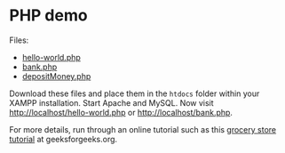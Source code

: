 # PHP demo

Files:
* [hello-world.php](hello-world.php)
* [bank.php](bank.php)
* [depositMoney.php](depositMoney.php)

Download these files and place them in the `htdocs` folder within your
XAMPP installation. Start Apache and MySQL. Now visit
[http://localhost/hello-world.php](http://localhost/hello-world.php)
or [http://localhost/bank.php](http://localhost/bank.php).

For more details, run through an online tutorial such as this [grocery
store
tutorial](https://www.geeksforgeeks.org/build-a-grocery-store-web-app-using-php-with-mysql/)
at geeksforgeeks.org.
